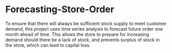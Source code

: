 # Forecasting-Store-Order
To ensure that there will always be sufficient stock supply to meet customer demand, this project uses time series analysis to forecast future order one month ahead of time. This allows the store to prepare for increasing demand should there be a lack of stock, and prevents surplus of stock in the store, which can lead to capital loss.
